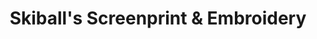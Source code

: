 ---
title: "Skiball's Screenprint & Embroidery"
url: /alamosa/skiballs-screenprint-and-embroidery/
shop: sports
---